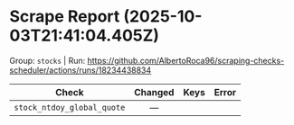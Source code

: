 # Scrape Report (2025-10-03T21:41:04.405Z)

Group: `stocks`  |  Run: https://github.com/AlbertoRoca96/scraping-checks-scheduler/actions/runs/18234438834

| Check | Changed | Keys | Error |
|---|:---:|:--|:--|
| `stock_ntdoy_global_quote` | — |  |  |
